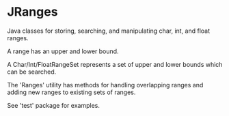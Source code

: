 JRanges
==========

Java classes for storing, searching, and manipulating char, int, and float ranges. 

A range has an upper and lower bound. 

A Char/Int/FloatRangeSet represents a set of upper and lower bounds which can be searched. 

The 'Ranges' utility has methods for handling overlapping ranges and adding new ranges to existing sets of ranges. 

See 'test' package for examples.